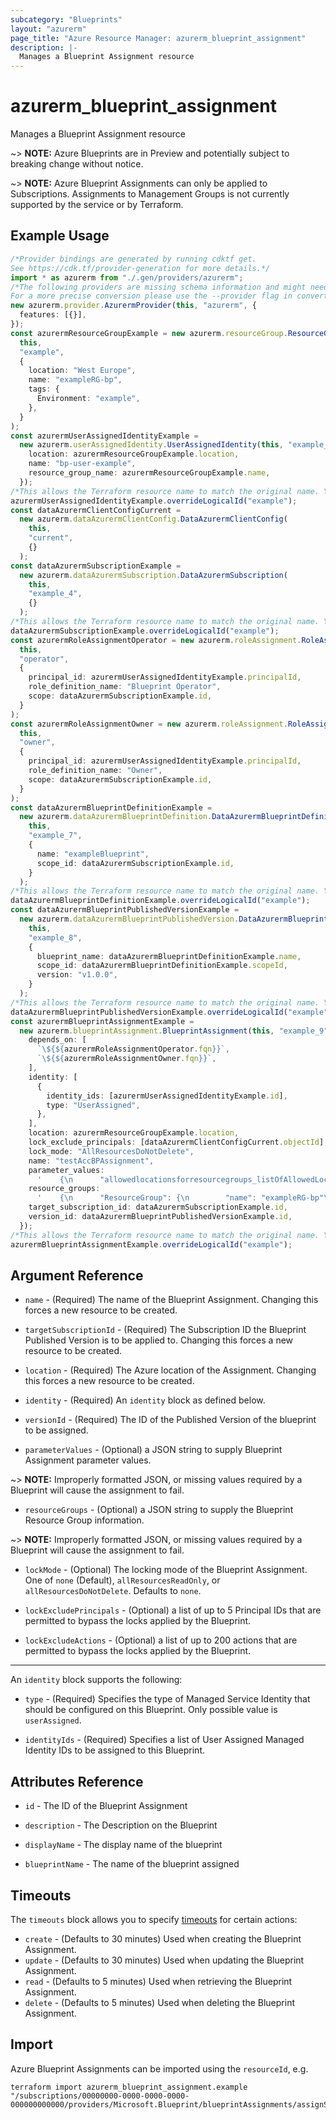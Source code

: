 ```yaml
---
subcategory: "Blueprints"
layout: "azurerm"
page_title: "Azure Resource Manager: azurerm_blueprint_assignment"
description: |-
  Manages a Blueprint Assignment resource
---
```


# azurerm\_blueprint\_assignment

Manages a Blueprint Assignment resource

\~> **NOTE:** Azure Blueprints are in Preview and potentially subject to breaking change without notice.

\~> **NOTE:** Azure Blueprint Assignments can only be applied to Subscriptions.  Assignments to Management Groups is not currently supported by the service or by Terraform.

## Example Usage

```typescript
/*Provider bindings are generated by running cdktf get.
See https://cdk.tf/provider-generation for more details.*/
import * as azurerm from "./.gen/providers/azurerm";
/*The following providers are missing schema information and might need manual adjustments to synthesize correctly: azurerm.
For a more precise conversion please use the --provider flag in convert.*/
new azurerm.provider.AzurermProvider(this, "azurerm", {
  features: [{}],
});
const azurermResourceGroupExample = new azurerm.resourceGroup.ResourceGroup(
  this,
  "example",
  {
    location: "West Europe",
    name: "exampleRG-bp",
    tags: {
      Environment: "example",
    },
  }
);
const azurermUserAssignedIdentityExample =
  new azurerm.userAssignedIdentity.UserAssignedIdentity(this, "example_2", {
    location: azurermResourceGroupExample.location,
    name: "bp-user-example",
    resource_group_name: azurermResourceGroupExample.name,
  });
/*This allows the Terraform resource name to match the original name. You can remove the call if you don't need them to match.*/
azurermUserAssignedIdentityExample.overrideLogicalId("example");
const dataAzurermClientConfigCurrent =
  new azurerm.dataAzurermClientConfig.DataAzurermClientConfig(
    this,
    "current",
    {}
  );
const dataAzurermSubscriptionExample =
  new azurerm.dataAzurermSubscription.DataAzurermSubscription(
    this,
    "example_4",
    {}
  );
/*This allows the Terraform resource name to match the original name. You can remove the call if you don't need them to match.*/
dataAzurermSubscriptionExample.overrideLogicalId("example");
const azurermRoleAssignmentOperator = new azurerm.roleAssignment.RoleAssignment(
  this,
  "operator",
  {
    principal_id: azurermUserAssignedIdentityExample.principalId,
    role_definition_name: "Blueprint Operator",
    scope: dataAzurermSubscriptionExample.id,
  }
);
const azurermRoleAssignmentOwner = new azurerm.roleAssignment.RoleAssignment(
  this,
  "owner",
  {
    principal_id: azurermUserAssignedIdentityExample.principalId,
    role_definition_name: "Owner",
    scope: dataAzurermSubscriptionExample.id,
  }
);
const dataAzurermBlueprintDefinitionExample =
  new azurerm.dataAzurermBlueprintDefinition.DataAzurermBlueprintDefinition(
    this,
    "example_7",
    {
      name: "exampleBlueprint",
      scope_id: dataAzurermSubscriptionExample.id,
    }
  );
/*This allows the Terraform resource name to match the original name. You can remove the call if you don't need them to match.*/
dataAzurermBlueprintDefinitionExample.overrideLogicalId("example");
const dataAzurermBlueprintPublishedVersionExample =
  new azurerm.dataAzurermBlueprintPublishedVersion.DataAzurermBlueprintPublishedVersion(
    this,
    "example_8",
    {
      blueprint_name: dataAzurermBlueprintDefinitionExample.name,
      scope_id: dataAzurermBlueprintDefinitionExample.scopeId,
      version: "v1.0.0",
    }
  );
/*This allows the Terraform resource name to match the original name. You can remove the call if you don't need them to match.*/
dataAzurermBlueprintPublishedVersionExample.overrideLogicalId("example");
const azurermBlueprintAssignmentExample =
  new azurerm.blueprintAssignment.BlueprintAssignment(this, "example_9", {
    depends_on: [
      `\${${azurermRoleAssignmentOperator.fqn}}`,
      `\${${azurermRoleAssignmentOwner.fqn}}`,
    ],
    identity: [
      {
        identity_ids: [azurermUserAssignedIdentityExample.id],
        type: "UserAssigned",
      },
    ],
    location: azurermResourceGroupExample.location,
    lock_exclude_principals: [dataAzurermClientConfigCurrent.objectId],
    lock_mode: "AllResourcesDoNotDelete",
    name: "testAccBPAssignment",
    parameter_values:
      '    {\n      "allowedlocationsforresourcegroups_listOfAllowedLocations": {\n        "value": ["westus", "westus2", "eastus", "centralus", "centraluseuap", "southcentralus", "northcentralus", "westcentralus", "eastus2", "eastus2euap", "brazilsouth", "brazilus", "northeurope", "westeurope", "eastasia", "southeastasia", "japanwest", "japaneast", "koreacentral", "koreasouth", "indiasouth", "indiawest", "indiacentral", "australiaeast", "australiasoutheast", "canadacentral", "canadaeast", "uknorth", "uksouth2", "uksouth", "ukwest", "francecentral", "francesouth", "australiacentral", "australiacentral2", "uaecentral", "uaenorth", "southafricanorth", "southafricawest", "switzerlandnorth", "switzerlandwest", "germanynorth", "germanywestcentral", "norwayeast", "norwaywest"]\n      }\n    }\n',
    resource_groups:
      '    {\n      "ResourceGroup": {\n        "name": "exampleRG-bp"\n      }\n    }\n',
    target_subscription_id: dataAzurermSubscriptionExample.id,
    version_id: dataAzurermBlueprintPublishedVersionExample.id,
  });
/*This allows the Terraform resource name to match the original name. You can remove the call if you don't need them to match.*/
azurermBlueprintAssignmentExample.overrideLogicalId("example");

```

## Argument Reference

*   `name` - (Required) The name of the Blueprint Assignment. Changing this forces a new resource to be created.

*   `targetSubscriptionId` - (Required) The Subscription ID the Blueprint Published Version is to be applied to. Changing this forces a new resource to be created.

*   `location` - (Required) The Azure location of the Assignment. Changing this forces a new resource to be created.

*   `identity` - (Required) An `identity` block as defined below.

*   `versionId` - (Required) The ID of the Published Version of the blueprint to be assigned.

*   `parameterValues` - (Optional) a JSON string to supply Blueprint Assignment parameter values.

\~> **NOTE:** Improperly formatted JSON, or missing values required by a Blueprint will cause the assignment to fail.

* `resourceGroups` - (Optional) a JSON string to supply the Blueprint Resource Group information.

\~> **NOTE:** Improperly formatted JSON, or missing values required by a Blueprint will cause the assignment to fail.

*   `lockMode` - (Optional) The locking mode of the Blueprint Assignment. One of `none` (Default), `allResourcesReadOnly`, or `allResourcesDoNotDelete`. Defaults to `none`.

*   `lockExcludePrincipals` - (Optional) a list of up to 5 Principal IDs that are permitted to bypass the locks applied by the Blueprint.

*   `lockExcludeActions` - (Optional) a list of up to 200 actions that are permitted to bypass the locks applied by the Blueprint.

***

An `identity` block supports the following:

*   `type` - (Required) Specifies the type of Managed Service Identity that should be configured on this Blueprint. Only possible value is `userAssigned`.

*   `identityIds` - (Required) Specifies a list of User Assigned Managed Identity IDs to be assigned to this Blueprint.

## Attributes Reference

*   `id` - The ID of the Blueprint Assignment

*   `description` - The Description on the Blueprint

*   `displayName` - The display name of the blueprint

*   `blueprintName` - The name of the blueprint assigned

## Timeouts

The `timeouts` block allows you to specify [timeouts](https://www.terraform.io/language/resources/syntax#operation-timeouts) for certain actions:

* `create` - (Defaults to 30 minutes) Used when creating the Blueprint Assignment.
* `update` - (Defaults to 30 minutes) Used when updating the Blueprint Assignment.
* `read` - (Defaults to 5 minutes) Used when retrieving the Blueprint Assignment.
* `delete` - (Defaults to 5 minutes) Used when deleting the Blueprint Assignment.

## Import

Azure Blueprint Assignments can be imported using the `resourceId`, e.g.

```shell
terraform import azurerm_blueprint_assignment.example "/subscriptions/00000000-0000-0000-0000-000000000000/providers/Microsoft.Blueprint/blueprintAssignments/assignSimpleBlueprint"
```
